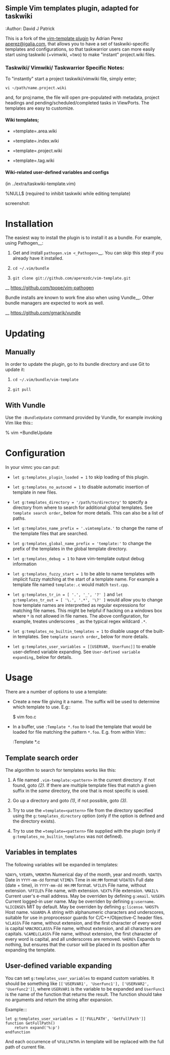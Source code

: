 ## Simple Vim templates plugin, adapted for taskwiki
:Author: David J Patrick

This is a fork of the [vim-template plugin](https://github.com/aperezdc/vim-template) by Adrian Perez <aperez@igalia.com>, that allows you to have a set of taskwiki-specific templates and configurations, so that taskwarrior users can more easily start using taskwiki (+vimwiki, +two) to make "instant" project.wiki files. 

### Taskwiki/ Vimwiki/ Taskwarrior Specific Notes:

To "instantly" start a project taskwiki/vimwiki file, simply enter;

    vi ~/path/name.project.wiki
    
and, for proj:name, the file will open pre-populated with metadata, project headings and pending/scheduled/completed tasks in ViewPorts. The templates are easy to customize.

#### Wiki templates;
* =template=.area.wiki

* =template=.index.wiki

* =template=.project.wiki

* =template=.tag.wiki

#### Wiki-related user-defined variables and configs
(in ../extra/taskwiki-template.vim)

%NULL$   (required to inhibit taskwiki while editing template)

screenshot:



Installation
============

The easiest way to install the plugin is to install it as a bundle.
For example, using Pathogen__:

1. Get and install `pathogen.vim <_Pathogen>`__. You can skip this step
   if you already have it installed.

2. ``cd ~/.vim/bundle``

3. ``git clone git://github.com/aperezdc/vim-template.git``

__ https://github.com/tpope/vim-pathogen

Bundle installs are known to work fine also when using Vundle__. Other
bundle managers are expected to work as well.

__ https://github.com/gmarik/vundle


Updating
========

Manually
--------

In order to update the plugin, go to its bundle directory and use
Git to update it:

1. ``cd ~/.vim/bundle/vim-template``

2. ``git pull``


With Vundle
-----------

Use the ``:BundleUpdate`` command provided by Vundle, for example invoking
Vim like this::

  % vim +BundleUpdate


Configuration
=============

In your vimrc you can put:

* ``let g:templates_plugin_loaded = 1`` to skip loading of this plugin.

* ``let g:templates_no_autocmd = 1`` to disable automatic insertion of
  template in new files.

* ``let g:templates_directory = '/path/to/directory'`` to specify a directory
  from where to search for additional global templates. See `template search
  order`_ below for more details. This can also be a list of paths.

* ``let g:templates_name_prefix = '.vimtemplate.'`` to change the name of the
  template files that are searched.

* ``let g:templates_global_name_prefix = 'template:'`` to change the prefix of the
  templates in the global template directory.

* ``let g:templates_debug = 1`` to have vim-template output debug information

* ``let g:templates_fuzzy_start = 1`` to be able to name templates with
  implicit fuzzy matching at the start of a template name.  For example a
  template file named ``template:.c`` would match ``test.cpp``.

* ``let g:templates_tr_in = [ '.', '_', '?' ]`` and 
  ``let g:templates_tr_out = [ '\.', '.*', '\?' ]`` would allow you to change
  how template names are interpretted as regular expressions for matching file
  names. This might be helpful if hacking on a windows box where ``*`` is not
  allowed in file names. The above configuration, for example, treates
  underscores ``_`` as the typical regex wildcard ``.*``.

* ``let g:templates_no_builtin_templates = 1`` to disable usage of the
  built-in templates. See `template search order`_ below for more details.

* ``let g:templates_user_variables = [[USERVAR, UserFunc]]`` to enable
  user-defined variable expanding. See `User-defined variable expanding`_
  below for details.


Usage
=====

There are a number of options to use a template:


* Create a new file giving it a name. The suffix will be used to determine
  which template to use. E.g::

    $ vim foo.c

* In a buffer, use ``:Template *.foo`` to load the template that would be
  loaded for file matching the pattern ``*.foo``. E.g. from within Vim::

    :Template *.c

Template search order
---------------------

The algorithm to search for templates works like this:

1. A file named ``.vim-template:<pattern>`` in the current directory. If not
   found, goto *(2)*. If there are multiple template files that match a given
   suffix in the *same* directory, the one that is most specific is used.

2. Go up a directory and goto *(1)*, if not possible, goto *(3)*.

3. Try to use the ``=template=<pattern>`` file from the directory specified
   using the ``g:templates_directory`` option (only if the option is defined
   and the directory exists).

3. Try to use the ``=template=<pattern>`` file supplied with the plugin (only
   if ``g:templates_no_builtin_templates`` was not defined).


Variables in templates
----------------------

The following variables will be expanded in templates:

``%DAY%``, ``%YEAR%``, ``%MONTH%``
    Numerical day of the month, year and month.
``%DATE%``
    Date in ``YYYY-mm-dd`` format
``%TIME%``
    Time in ``HH:MM`` format
``%FDATE%``
    Full date (date + time), in ``YYYY-mm-dd HH:MM`` format.
``%FILE%``
    File name, without extension.
``%FFILE%``
    File name, with extension.
``%EXT%``
    File extension.
``%MAIL%``
    Current user's e-mail address. May be overriden by defining ``g:email``.
``%USER%``
    Current logged-in user name. May be overriden by defining ``g:username``.
``%LICENSE%``
    MIT by default. May be overriden by defining ``g:license``.
``%HOST%``
    Host name.
``%GUARD%``
    A string with alphanumeric characters and underscores, suitable for use
    in proprocessor guards for C/C++/Objective-C header files.
``%CLASS%``
    File name, without extension, and the first character of every word is
    capital
``%MACROCLASS%``
    File name, without extension, and all characters are capitals.
``%CAMELCLASS%``
    File name, without extension, the first character of every word is capital,
    and all underscores are removed.
``%HERE%``
    Expands to nothing, but ensures that the cursor will be placed in its
    position after expanding the template.

User-defined variable expanding
-------------------------------

You can set ``g:templates_user_variables`` to expand custom variables. It should
be something like ``[['USERVAR1', 'UserFunc1'], ['USERVAR2', 'UserFunc2']]``,
where ``USERVAR1`` is the variable to be expanded and ``UserFunc1`` is the name of
the function that returns the result. The function should take no arguments and
return the string after expansion.

Example:::

    let g:templates_user_variables = [['FULLPATH', 'GetFullPath']]
    function GetFullPath()
        return expand('%:p')
    endfunction

And each occurrence of ``%FULLPATH%`` in template will be replaced with the full
path of current file.

